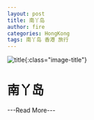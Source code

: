 ```yaml
---
layout: post
title: 南丫岛
author: fire
categories: HongKong 
tags: 南丫岛 香港 旅行
---
```


![title](//image.sideproject.cn/titlex/title_017.jpg){:class="image-title"}

南丫岛
===



---Read More---
